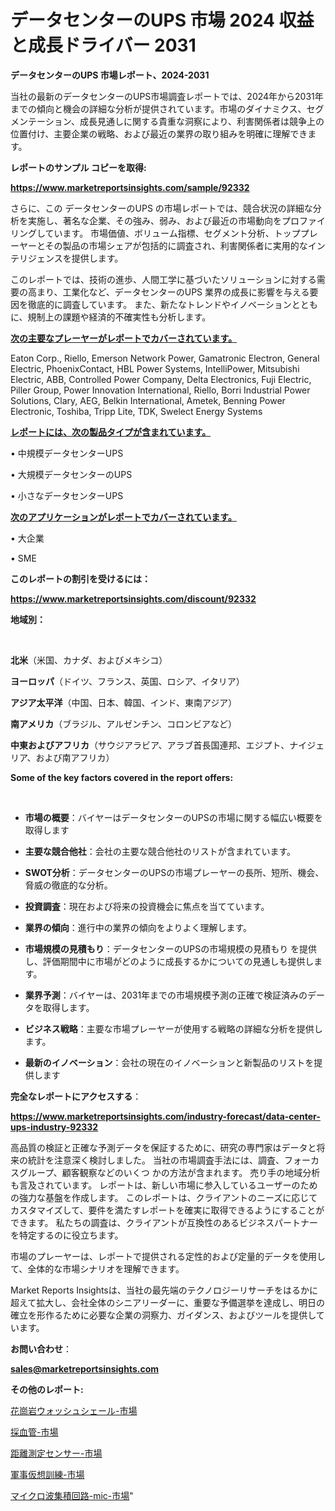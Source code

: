 # データセンターのUPS 市場 2024 収益と成長ドライバー 2031

<strong>データセンターのUPS 市場レポート、2024-2031</strong>

当社の最新のデータセンターのUPS市場調査レポートでは、2024年から2031年までの傾向と機会の詳細な分析が提供されています。市場のダイナミクス、セグメンテーション、成長見通しに関する貴重な洞察により、利害関係者は競争上の位置付け、主要企業の戦略、および最近の業界の取り組みを明確に理解できます。



<strong>レポートのサンプル コピーを取得:</strong> <a href=https://www.marketreportsinsights.com/sample/92332>

<strong><u>https://www.marketreportsinsights.com/sample/92332</u></strong></a>

さらに、この データセンターのUPS の市場レポートでは、競合状況の詳細な分析を実施し、著名な企業、その強み、弱み、および最近の市場動向をプロファイリングしています。 市場価値、ボリューム指標、セグメント分析、トッププレーヤーとその製品の市場シェアが包括的に調査され、利害関係者に実用的なインテリジェンスを提供します。

このレポートでは、技術の進歩、人間工学に基づいたソリューションに対する需要の高まり、工業化など、データセンターのUPS 業界の成長に影響を与える要因を徹底的に調査しています。 また、新たなトレンドやイノベーションとともに、規制上の課題や経済的不確実性も分析します。



<strong><u>次の主要なプレーヤーがレポートでカバーされています。</u></strong>

Eaton Corp., Riello, Emerson Network Power, Gamatronic Electron, General Electric, PhoenixContact, HBL Power Systems, IntelliPower, Mitsubishi Electric, ABB, Controlled Power Company, Delta Electronics, Fuji Electric, Piller Group, Power Innovation International, Riello, Borri Industrial Power Solutions, Clary, AEG, Belkin International, Ametek, Benning Power Electronic, Toshiba, Tripp Lite, TDK, Swelect Energy Systems



<strong><u><b>レポートには、次の製品タイプが含まれています。</b></u></strong>

• 中規模データセンターUPS

• 大規模データセンターのUPS

• 小さなデータセンターUPS



<strong><u><b>次のアプリケーションがレポートでカバーされています。</b></u></strong>

• 大企業

• SME



<strong><b>このレポートの割引を受けるには：</b></strong>

<a href=https://www.marketreportsinsights.com/discount/92332>

<strong><u>https://www.marketreportsinsights.com/discount/92332</u></strong></a>



<strong>地域別：</strong>

<strong> </strong>



<strong>北米</strong>（米国、カナダ、およびメキシコ）



<strong>ヨーロッパ</strong>（ドイツ、フランス、英国、ロシア、イタリア）



<strong>アジア太平洋</strong>（中国、日本、韓国、インド、東南アジア）



<strong>南アメリカ</strong>（ブラジル、アルゼンチン、コロンビアなど）



<strong>中東およびアフリカ</strong>（サウジアラビア、アラブ首長国連邦、エジプト、ナイジェリア、および南アフリカ）



<strong>Some of the key factors covered in the report offers:</strong>

<strong> </strong>
<ul>
  <li>

<strong>市場の概要</strong>：バイヤーはデータセンターのUPSの市場に関する幅広い概要を取得します</li>
  <li>

<strong>主要な競合他社</strong>：会社の主要な競合他社のリストが含まれています。</li>
  <li>

<strong>SWOT分析</strong>：データセンターのUPSの市場プレーヤーの長所、短所、機会、脅威の徹底的な分析。</li>
  <li>

<strong>投資調査</strong>：現在および将来の投資機会に焦点を当てています。</li>
  <li>

<strong>業界の傾向</strong>：進行中の業界の傾向をよりよく理解します。</li>
  <li>

<strong>市場規模の見積もり</strong>：データセンターのUPSの市場規模の見積もり を提供し、評価期間中に市場がどのように成長するかについての見通しも提供します。</li>
  <li>

<strong>業界予測</strong>：バイヤーは、2031年までの市場規模予測の正確で検証済みのデータを取得します。</li>
  <li>

<strong>ビジネス戦略</strong>：主要な市場プレーヤーが使用する戦略の詳細な分析を提供します。</li>
  <li>

<strong>最新のイノベーション</strong>：会社の現在のイノベーションと新製品のリストを提供します</li>
</ul>


<strong>完全なレポートにアクセスする</strong>：

<a href=https://www.marketreportsinsights.com/industry-forecast/data-center-ups-industry-92332>

<strong><u>https://www.marketreportsinsights.com/industry-forecast/data-center-ups-industry-92332</u></strong></a>

高品質の検証と正確な予測データを保証するために、研究の専門家はデータと将来の統計を注意深く検討しました。 当社の市場調査手法には、調査、フォーカスグループ、顧客観察などのいくつ かの方法が含まれます。 売り手の地域分析も言及されています。 レポートは、新しい市場に参入しているユーザーのための強力な基盤を作成します。 このレポートは、クライアントのニーズに応じてカスタマイズして、要件を満たすレポートを確実に取得できるようにすることができます。 私たちの調査は、クライアントが互換性のあるビジネスパートナーを特定するのに役立ちます。

市場のプレーヤーは、レポートで提供される定性的および定量的データを使用して、全体的な市場シナリオを理解できます。

Market Reports Insightsは、当社の最先端のテクノロジーリサーチをはるかに超えて拡大し、会社全体のシニアリーダーに、重要な予備選挙を達成し、明日の確立を形作るために必要な企業の洞察力、ガイダンス、およびツールを提供しています。



<strong><b>お問い合わせ</b></strong>：

<a href=mailto:sales@marketreportsinsights.com>

<strong><u>sales@marketreportsinsights.com</u></strong></a>



<strong>その他のレポート:</strong>

<a href=https://www.linkedin.com/pulse/花崗岩ウォッシュシェール-市場-2023-最新の-cagr-および成長分析-2030-jyolf/>花崗岩ウォッシュシェール-市場</a>

<a href=https://www.linkedin.com/pulse/採血管-市場-2023-最新の-cagr-および成長分析-2030-data-dive-discoveries-24-analysis-bazmf/>採血管-市場</a>

<a href=https://www.linkedin.com/pulse/距離測定センサー-市場-2023-推進要因と成長機会-2030-trend-tracking-toolbox-24-analysis-r1hwf/>距離測定センサー-市場</a>

<a href=https://www.linkedin.com/pulse/軍事仮想訓練-市場-2023-年のダイナミクスとビジネストレンド-2030-ts2sf/>軍事仮想訓練-市場</a>

<a href=https://www.linkedin.com/pulse/マイクロ波集積回路-mic-市場-2023-新興市場-将来の動向と市場需要-yifjf/>マイクロ波集積回路-mic-市場</a>"
